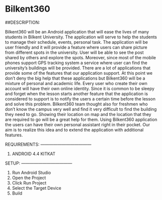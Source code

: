 # Bilkent360
##DESCRIPTION:

Bilkent360 will be an Android application that will ease the lives of many students in Bilkent University. The application will serve to help the students to manage their schedule, events, personal task. The application will be user friendly and it will provide a feature where users can share picture from different spots in the university. User will be able to see the post shared by others and explore the spots. Moreover, since most of the mobile phones support GPS tracking system a service where user can find the university’s buildings will be provided. There are a lot of applications that provide some of the features that our application support. At this point we don’t deny the big help that these applications but Bilkent360 will be a mixture of personal and academic life. Every user who create their own account will have their own online identity. Since it is common to be sleepy and forget when the lesson starts another feature that the application is considered to support is to notify the users a certain time before the lesson and solve this problem. Bilkent360 team thought also for freshmen who don’t know the campus very well and find it very difficult to find the building they need to go. Showing their location on map and the location that they are required to go will be a great help for them. Using Bilkent360 application the users can have their own personal assistant right in their pocket. Our aim is to realize this idea and to extend the application with additional features.

REQUIREMENTS:
————————————
1. ANDROID 4.4 KITKAT

SETUP:
————————————
1. Run Android Studio
2. Open the Project
3. Click Run Project
4. Select the Target Device
5. Build
